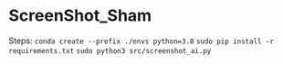 # ScreenShot_Sham

Steps: 
`conda create --prefix ./envs python=3.8`
`sudo pip install -r requirements.txt`
`sudo python3 src/screenshot_ai.py`